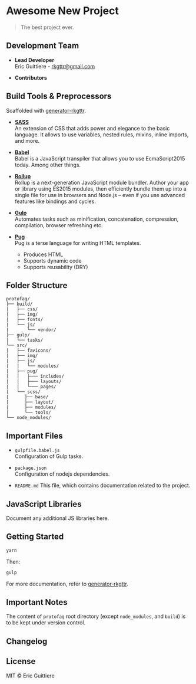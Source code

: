 # Awesome New Project
> The best project ever.

## Development Team

* **Lead Developer**  
Eric Guittiere - <rkgttr@gmail.com>

* **Contributors**

## Build Tools & Preprocessors

Scaffolded with [generator-rkgttr](https://www.npmjs.com/package/generator-rkgttr).

* **[SASS](http://sass-lang.com/guide)**  
An extension of CSS that adds power and elegance to the basic language. It allows to use variables, nested rules, mixins, inline imports, and more.

* **[Babel](https://babeljs.io/)**  
Babel is a JavaScript transpiler that allows you to use EcmaScript2015 today. Among other things.

* **[Rollup](http://rollupjs.org)**  
Rollup is a next-generation JavaScript module bundler. Author your app or library using ES2015 modules, then efficiently bundle them up into a single file for use in browsers and Node.js – even if you use advanced features like bindings and cycles.

* **[Gulp](http://gulpjs.com/)**  
Automates tasks such as minification, concatenation, compression, compilation, browser refreshing etc.

* **[Pug](https://pugjs.org/api/getting-started.html)**  
Pug is a terse language for writing HTML templates.

  * Produces HTML
  * Supports dynamic code
  * Supports reusability (DRY)

## Folder Structure

```
protofaq/  
├── build/
|   ├── css/
|   ├── img/
|   ├── fonts/
|   └── js/
|       └── vendor/
├── gulp/
|   └── tasks/
└── src/
|   ├── favicons/
|   ├── img/
|   ├── js/
|   |   └── modules/
|   ├── pug/
|   |   ├─── includes/
|   |   ├─── layouts/
|   |   └─── pages/
|   └── scss/
|      ├── base/
|      ├── layout/
|      ├── modules/
|      └── tools/
└── node_modules/
```

## Important Files

* `gulpfile.babel.js`  
Configuration of Gulp tasks.

* `package.json`  
Configuration of nodejs dependencies.

* `README.md`
This file, which contains documentation related to the project.

## JavaScript Libraries

Document any additional JS libraries here.

## Getting Started

```sh
yarn
```

Then:

```sh
gulp
```

For more documentation, refer to [generator-rkgttr](https://www.npmjs.com/package/generator-rkgttr).

## Important Notes
The content of `protofaq` root directory (except `node_modules`, and `build`) is to be kept under version control.

## Changelog


## License

MIT © Eric Guittiere
